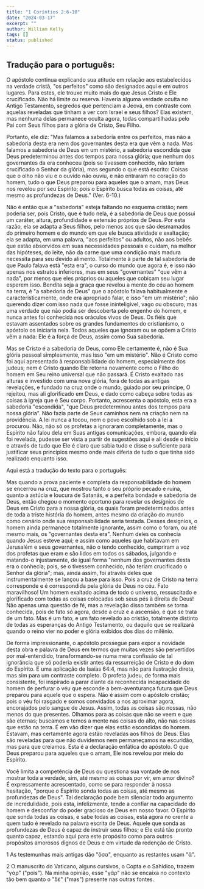 ```yaml
---
title: "1 Coríntios 2:6-10"
date: "2024-03-17"
excerpt: ""
author: William Kelly
tags: []
status: published
---
```


## **Tradução para o português:**

O apóstolo continua explicando sua atitude em relação aos estabelecidos
na verdade cristã, \"os perfeitos\" como são designados aqui e em outros
lugares. Para estes, ele trouxe muito mais do que Jesus Cristo e Ele
crucificado. Não há limite ou reserva. Haveria alguma verdade oculta no
Antigo Testamento, segredos que pertenciam a Jeová, em contraste com
aquelas reveladas que tinham a ver com Israel e seus filhos? Elas
existem, mas nenhuma delas permanece oculta agora, todas compartilhadas
pelo Pai com Seus filhos para a glória de Cristo, Seu Filho.

Portanto, ele diz: \"Mas falamos a sabedoria entre os perfeitos, mas não
a sabedoria desta era nem dos governantes desta era que vêm a nada. Mas
falamos a sabedoria de Deus em um mistério, a sabedoria escondida que
Deus predeterminou antes dos tempos para nossa glória; que nenhum dos
governantes da era conheceu (pois se tivessem conhecido, não teriam
crucificado o Senhor da glória), mas segundo o que está escrito: Coisas
que o olho não viu e o ouvido não ouviu, e não entraram no coração do
homem, tudo o que Deus preparou para aqueles que o amam, mas Deus nos
revelou por seu Espírito; pois o Espírito busca todas as coisas, até
mesmo as profundezas de Deus.\" (Ver. 6-10.)

Não é então que a \"sabedoria\" esteja faltando no esquema cristão; nem
poderia ser, pois Cristo, que é tudo nela, é a sabedoria de Deus que
possui um caráter, altura, profundidade e extensão próprios de Deus. Por
esta razão, ela se adapta a Seus filhos, pelo menos aos que são
desmamados do primeiro homem e do mundo em que ele busca atividade e
exaltação; ela se adapta, em uma palavra, \"aos perfeitos\" ou adultos,
não aos bebês que estão absorvidos em suas necessidades pessoais e
cuidam, na melhor das hipóteses, do leite, não da carne que uma condição
mais madura necessita para seu devido alimento. Totalmente à parte de
tal sabedoria de que Paulo falava está \"esta era\", o curso do mundo
que agora é, e isso não apenas nos estratos inferiores, mas em seus
\"governantes\" \"que vêm a nada\", por menos que eles próprios ou
aqueles que cobiçam seu lugar esperem isso. Bendita seja a graça que
revelou a mente do céu ao homem na terra, é \"a sabedoria de Deus\" que
o apóstolo falava habitualmente e caracteristicamente, onde era
apropriado falar, e isso \"em um mistério\"; não querendo dizer com isso
nada que fosse ininteligível, vago ou obscuro, mas uma verdade que não
podia ser descoberta pelo engenho do homem, e nunca antes foi conhecida
nos oráculos vivos de Deus. Os fiéis que estavam assentados sobre os
grandes fundamentos do cristianismo, o apóstolo os iniciaria nela. Todos
aqueles que ignoram ou se opõem a Cristo vêm a nada: Ele é a força de
Deus, assim como Sua sabedoria.

Mas se Cristo é a sabedoria de Deus, como Ele certamente é, não é Sua
glória pessoal simplesmente, mas isso \"em um mistério\". Não é Cristo
como foi aqui apresentado à responsabilidade do homem, especialmente dos
judeus; nem é Cristo quando Ele retorna novamente como o Filho do homem
em Seu reino universal que não passará. É Cristo exaltado nas alturas e
investido com uma nova glória, fora de todas as antigas revelações, e
fundado na cruz onde o mundo, guiado por seu príncipe, O rejeitou, mas
ali glorificado em Deus, e dado como cabeça sobre todas as coisas à
igreja que é Seu corpo. Portanto, acrescenta o apóstolo, esta era a
sabedoria \"escondida\", \"que Deus predeterminou antes dos tempos para
nossa glória\". Não fazia parte de Seus caminhos nem na criação nem na
providência. A lei nunca a tocou, nem o povo escolhido sob a lei a
procurou. Não, não só os profetas a ignoraram completamente, mas o
Espírito não falou dela em Suas antigas comunicações, embora, quando ela
foi revelada, pudesse ser vista a partir de sugestões aqui e ali desde o
início e através de tudo que Ele é claro que sabia tudo e disse o
suficiente para justificar seus princípios mesmo onde mais diferia de
tudo o que tinha sido realizado enquanto isso.

Aqui está a tradução do texto para o português:

Mas quando a prova paciente e completa da responsabilidade do homem se
encerrou na cruz, que mostrou tanto o seu próprio pecado e ruína, quanto
a astúcia e loucura de Satanás, e a perfeita bondade e sabedoria de
Deus, então chegou o momento oportuno para revelar os desígnios de Deus
em Cristo para a nossa glória, os quais foram predeterminados antes de
toda a triste história do homem, antes mesmo da criação do mundo como
cenário onde sua responsabilidade seria testada. Desses desígnios, o
homem ainda permanece totalmente ignorante, assim como o foram, ou até
mesmo mais, os \"governantes desta era\". Nenhum deles os conhecia
quando Jesus esteve aqui; e assim como aqueles que habitavam em
Jerusalém e seus governantes, não o tendo conhecido, cumpriram a voz dos
profetas que eram e são lidos em todos os sábados, julgando e matando-o
injustamente, de igual forma \"nenhum dos governantes desta era o
conhecia; pois, se o tivessem conhecido, não teriam crucificado o Senhor
da glória\"; mas, ainda assim, foi através deles que instrumentalmente
se lançou a base para isso. Pois a cruz de Cristo na terra corresponde e
é correspondida pela glória de Deus no céu. Fato maravilhoso! Um homem
exaltado acima de todo o universo, ressuscitado e glorificado com todas
as coisas colocadas sob seus pés à direita de Deus! Não apenas uma
questão de fé, mas a revelação disso também se torna conhecida, pois de
fato só agora, desde a cruz e a ascensão, é que se trata de um fato. Mas
é um fato, e um fato revelado ao cristão, totalmente distinto de todas
as esperanças do Antigo Testamento, ou daquilo que se realizará quando o
reino vier no poder e glória exibidos dos dias do milênio.

De forma impressionante, o apóstolo prossegue para expor a novidade
desta obra e palavra de Deus em termos que muitas vezes são pervertidos
por mal-entendido, transformando-se numa mera confissão de tal
ignorância que só poderia existir antes da ressurreição de Cristo e do
dom do Espírito. É uma aplicação de Isaías 64:4, mas não para ilustração
direta, mas sim para um contraste completo. O profeta judeu, de forma
mais consistente, foi inspirado a parar diante da reconhecida
incapacidade do homem de perfurar o véu que esconde a bem-aventurança
futura que Deus preparou para aquele que o espera. Não é assim com o
apóstolo cristão; pois o véu foi rasgado e somos convidados a nos
aproximar agora, encorajados pelo sangue de Jesus. Assim, todas as
coisas são nossas, não menos do que presentes. Olhamos para as coisas
que não se veem e que são eternas; buscamos e temos a mente nas coisas
do alto, não nas coisas que estão na terra. É em vão dizer que elas
estão escondidas do homem. Estavam, mas certamente agora estão reveladas
aos filhos de Deus. Elas são reveladas para que não duvidemos nem
permaneçamos na escuridão, mas para que creiamos. Esta é a declaração
enfática do apóstolo. O que Deus preparou para aqueles que o amam, Ele
nos revelou por meio do Espírito.

Você limita a competência de Deus ou questiona sua vontade de nos
mostrar toda a verdade, sim, até mesmo as coisas por vir, em amor
divino? É expressamente acrescentado, como se para responder à nossa
hesitação, \"porque o Espírito sonda todas as coisas, até mesmo as
profundezas de Deus\". Tal declaração pode bem silenciar todo argumento
de incredulidade, pois esta, infelizmente, tende a confiar na capacidade
do homem e desconfiar do poder gracioso de Deus em nosso favor. O
Espírito que sonda todas as coisas, e sabe todas as coisas, está agora
no crente a quem tudo é revelado na palavra escrita de Deus. Aquele que
sonda as profundezas de Deus é capaz de instruir seus filhos; e Ele está
tão pronto quanto capaz, estando aqui para este propósito como para
outros propósitos amorosos dignos de Deus e em virtude da redenção de
Cristo.

1 As testemunhas mais antigas dão \"ὅσα\", enquanto as restantes usam
\"ἅ\".

2 O manuscrito do Vaticano, alguns cursivos, o Copta e o Sahídico,
trazem \"γάρ\" (\"pois\"). Na minha opinião, esse \"γάρ\" não se encaixa
no contexto tão bem quanto o \"δέ\" (\"mas\") presente nas outras
fontes.
